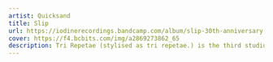 ```yaml
---
artist: Quicksand
title: Slip
url: https://iodinerecordings.bandcamp.com/album/slip-30th-anniversary
cover: https://f4.bcbits.com/img/a2869273862_65
description: Tri Repetae (stylised as tri repetae.) is the third studio album by English electronic music duo Autechre, released on 6 November 1995 by Warp in the United Kingdom. In contrast to the duo's previous albums, Incunabula (1993) and Amber (1994), Tri Repetae features a distinct style that incorporates more minimal rhythms and spacious melodies.
---
```


